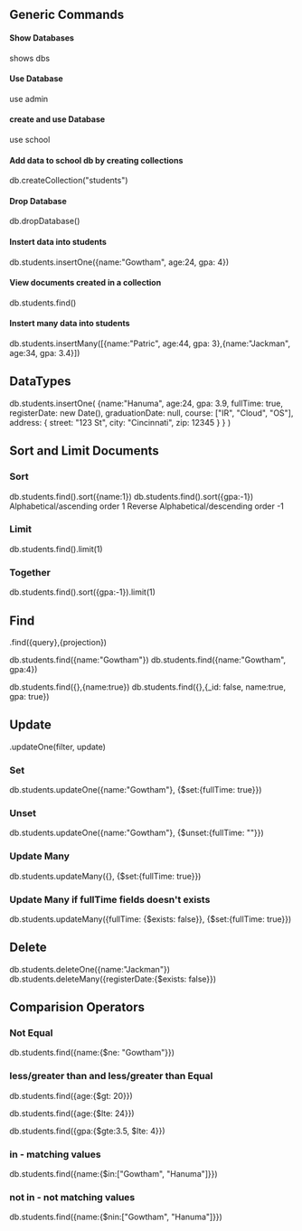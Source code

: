 ## Generic Commands

#### Show Databases
shows dbs

#### Use Database
use admin

#### create and use Database
use school

#### Add data to school db by creating collections
db.createCollection("students")

#### Drop Database
db.dropDatabase()

#### Instert data into students
db.students.insertOne({name:"Gowtham", age:24, gpa: 4})

#### View documents created in a collection
db.students.find()

#### Instert many data into students
db.students.insertMany([{name:"Patric", age:44, gpa: 3},{name:"Jackman", age:34, gpa: 3.4}])

## DataTypes
db.students.insertOne(
    {name:"Hanuma",
     age:24,
     gpa: 3.9,
     fullTime: true,
     registerDate: new Date(),
     graduationDate: null,
     course: ["IR", "Cloud", "OS"],
     address: {
        street: "123 St",
        city: "Cincinnati",
        zip: 12345
     }
    }
    )

## Sort and Limit Documents

### Sort
db.students.find().sort({name:1})
db.students.find().sort({gpa:-1})
Alphabetical/ascending order 1
Reverse Alphabetical/descending order -1

### Limit
db.students.find().limit(1)

### Together
db.students.find().sort({gpa:-1}).limit(1)

## Find
.find({query},{projection})

db.students.find({name:"Gowtham"})
db.students.find({name:"Gowtham", gpa:4})

db.students.find({},{name:true})
db.students.find({},{_id: false, name:true, gpa: true})

## Update
.updateOne(filter, update)

### Set
db.students.updateOne({name:"Gowtham"}, {$set:{fullTime: true}})

### Unset
db.students.updateOne({name:"Gowtham"}, {$unset:{fullTime: ""}})

### Update Many
db.students.updateMany({}, {$set:{fullTime: true}})

### Update Many if fullTime fields doesn't exists
db.students.updateMany({fullTime: {$exists: false}}, {$set:{fullTime: true}})

## Delete
db.students.deleteOne({name:"Jackman"})
db.students.deleteMany({registerDate:{$exists: false}})

## Comparision Operators
### Not Equal
db.students.find({name:{$ne: "Gowtham"}})

### less/greater than and less/greater than Equal
db.students.find({age:{$gt: 20}})

db.students.find({age:{$lte: 24}})

db.students.find({gpa:{$gte:3.5, $lte: 4}})

### in - matching values
db.students.find({name:{$in:["Gowtham", "Hanuma"]}})

### not in - not matching values
db.students.find({name:{$nin:["Gowtham", "Hanuma"]}})
